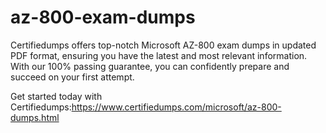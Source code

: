 # az-800-exam-dumps
Certifiedumps offers top-notch Microsoft AZ-800 exam dumps in updated PDF format, ensuring you have the latest and most relevant information. With our 100% passing guarantee, you can confidently prepare and succeed on your first attempt.

 Get started today with Certifiedumps:https://www.certifiedumps.com/microsoft/az-800-dumps.html
